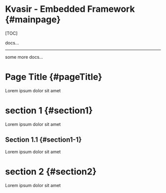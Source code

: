 # Kvasir - Embedded Framework {#mainpage}

[TOC]

docs...
- - -
some more docs...


Page Title {#pageTitle}
==========
Lorem ipsum dolor sit amet

# section 1 {#section1}
Lorem ipsum dolor sit amet

## Section 1.1 {#section1-1}
Lorem ipsum dolor sit amet

# section 2 {#section2}
Lorem ipsum dolor sit amet
